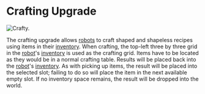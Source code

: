 # Crafting Upgrade

![Crafty.](oredict:oc:craftingUpgrade)

The crafting upgrade allows [robots](../block/robot.md) to craft shaped and shapeless recipes using items in their [inventory](../item/inventoryUpgrade.md). When crafting, the top-left three by three grid in the [robot](../block/robot.md)'s [inventory](../item/inventoryUpgrade.md) is used as the crafting grid. Items have to be located as they would be in a normal crafting table. Results will be placed back into the [robot](../block/robot.md)'s [inventory](../item/inventoryUpgrade.md). As with picking up items, the result will be placed into the selected slot; failing to do so will place the item in the next available empty slot. If no inventory space remains, the result will be dropped into the world.
